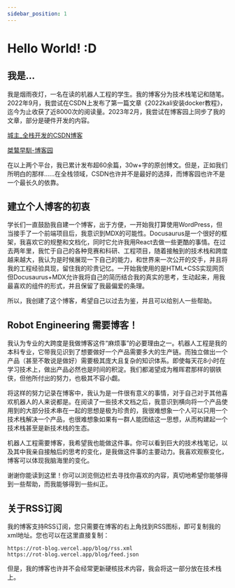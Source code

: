 ```yaml
---
sidebar_position: 1
---
```


# Hello World! :D

## 我是...

我是烟雨夜灯，一名在读的机器人工程的学生。我的博客分为技术栈笔记和随笔。2022年9月，我尝试在CSDN上发布了第一篇文章《2022kali安装docker教程》，迄今为止收获了近8000次的阅读量。2023年2月，我尝试在博客园上同步了我的文章，部分是硬件开发的内容。

[城主_全栈开发的CSDN博客](https://blog.csdn.net/hustle28214?spm=1000.2115.3001.5343)

[桀鷔早馴-博客园](https://www.cnblogs.com/xiaoyeah)

在以上两个平台，我已累计发布超60余篇，30w+字的原创博文。但是，正如我们所明白的那样......在全栈领域，CSDN也许并不是最好的选择，而博客园也许不是一个最长久的依靠。

## 建立个人博客的初衷

学长们一直鼓励我自建一个博客，出于方便，一开始我打算使用WordPress，但当接手了一个前端项目后，我意识到MDX的可能性。Docusaurus是一个很好的框架，我喜欢它的规整和文档化，同时它允许我用React去做一些更酷的事情。在过去两年里，我忙于自己的各种竞赛和科研、工程项目，随着接触到的技术栈和跨度越来越大，我认为是时候展现一下自己的能力，和世界来一次公开的交手，并且将我的工程经验具现，留住我的珍贵记忆。一开始我使用的是HTML+CSS实现网页但Docusaurus+MDX允许我将自己的简历结合我的真实的思考，生动起来，用我最喜欢的组件的形式，并且保留了我最偏爱的条理。

所以，我创建了这个博客，希望自己以过去为鉴，并且可以给别人一些帮助。


## Robot Engineering 需要博客！

我认为专业的大跨度是我做博客这件“麻烦事”的必要理由之一。机器人工程是我的本科专业，它带我见识到了想要做好一个产品需要多大的生产链。而独立做出一个产品（甚至不敢说是做好）需要极其庞大且复杂的知识体系。即使每天花8小时在学习技术上，做出产品必然也是时间的积淀。我们都渴望成为稚晖君那样的钢铁侠，但他所付出的努力，也极其不容小觑。

将这样的努力记录在博客中，我认为是一件很有意义的事情，对于自己对于其他喜欢机器人的人来说都是。在阅读了一些技术文档之后，我意识到横向将一个产品使用到的大部分技术串在一起的思想是极为珍贵的，我很难想象一个人可以只用一个技术栈解决一个产品，也很难想象如果有一群人能团结这一思想，从而构建起一个技术栈甚至是新技术栈的生态。

机器人工程需要博客，我希望我也能做这件事。你可以看到巨大的技术栈笔记，以及其中我亲自接触后的思考的变化，是我做这件事的主要动力。我喜欢观察变化，博客可以体现我脑海里的变化。

谢谢你能读到这里！你可以浏览侧边栏去寻找你喜欢的内容，真切地希望你能够得到一些帮助，而我能够得到一些纠正。

## 关于RSS订阅

我的博客支持RSS订阅，您只需要在博客的右上角找到RSS图标，即可复制我的xml地址。您也可以在这里直接复制：

```
https://rot-blog.vercel.app/blog/rss.xml 
https://rot-blog.vercel.app/blog/feed.json

```

但是，我的博客也许并不会经常更新硬核技术内容，我会将这一部分放在技术栈上。
